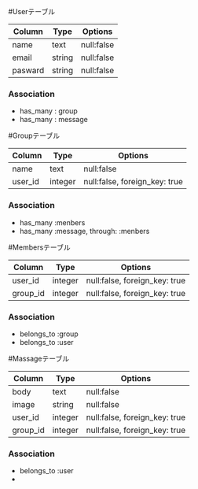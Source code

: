 #Userテーブル

|Column|Type|Options|
|------|----|-------|
|name|text|null:false|
|email|string|null:false|
|pasward|string|null:false|

### Association
- has_many : group
- has_many : message

#Groupテーブル

|Column|Type|Options|
|------|----|-------|
|name|text|null:false|
|user_id|integer|null:false, foreign_key: true|
### Association
- has_many :menbers
- has_many :message, through: :menbers

#Membersテーブル

|Column|Type|Options|
|------|----|-------|
|user_id|integer|null:false, foreign_key: true|
|group_id|integer|null:false, foreign_key: true|

### Association
- belongs_to :group
- belongs_to :user

#Massageテーブル

|Column|Type|Options|
|------|----|-------|
|body|text|null:false|
|image|string|null:false|
|user_id|integer|null:false, foreign_key: true|
|group_id|integer|null:false, foreign_key: true|

### Association
- belongs_to :user
-